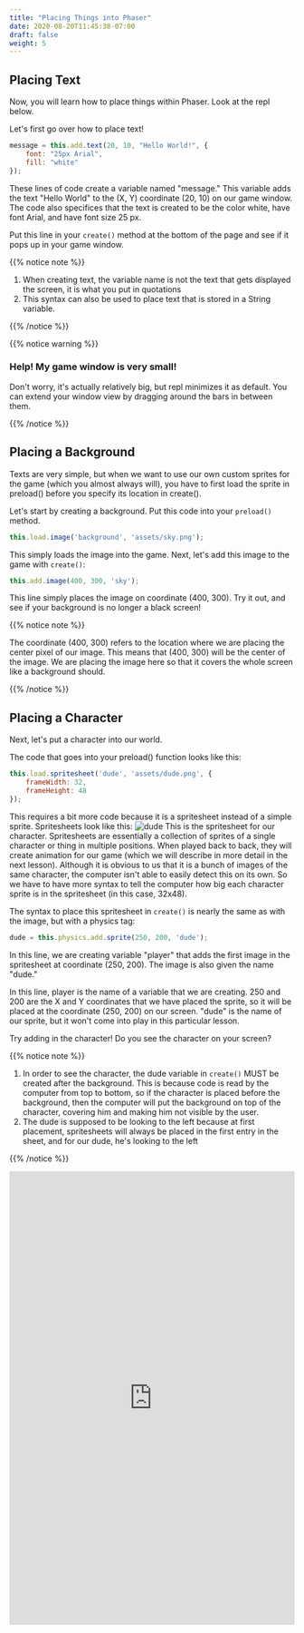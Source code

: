 ```yaml
---
title: "Placing Things into Phaser"
date: 2020-08-20T11:45:38-07:00
draft: false
weight: 5
---
```


## Placing Text

Now, you will learn how to place things within Phaser. Look at the repl below.

Let's first go over how to place text!

```javascript
message = this.add.text(20, 10, "Hello World!", {
	font: "25px Arial",
	fill: "white"
});
```

These lines of code create a variable named "message." This variable adds the text "Hello World" to the (X, Y) coordinate (20, 10) on our game window. The code also specifices that the text is created to be the color white, have font Arial, and have font size 25 px.

Put this line in your `create()` method at the bottom of the page and see if it pops up in your game window.

{{% notice note %}}

1. When creating text, the variable name is not the text that gets displayed the screen, it is what you put in quotations
2. This syntax can also be used to place text that is stored in a String variable.

{{% /notice %}}

{{% notice warning %}}

### Help! My game window is very small!

Don't worry, it's actually relatively big, but repl minimizes it as default. You can extend your window view by dragging around the bars in between them.

{{% /notice %}}

## Placing a Background

Texts are very simple, but when we want to use our own custom sprites for the game (which you almost always will), you have to first load the sprite in preload() before you specify its location in create().

Let's start by creating a background. Put this code into your `preload()` method.

```javascript
this.load.image('background', 'assets/sky.png');
```

This simply loads the image into the game. Next, let's add this image to the game with `create()`:

```javascript
this.add.image(400, 300, 'sky');
```

This line simply places the image on coordinate (400, 300). Try it out, and see if your background is no longer a black screen!

{{% notice note %}}

The coordinate (400, 300) refers to the location where we are placing the center pixel of our image. This means that (400, 300) will be the center of the image. We are placing the image here so that it covers the whole screen like a background should.

{{% /notice %}}

## Placing a Character

Next, let's put a character into our world.

The code that goes into your preload() function looks like this:

```javascript
this.load.spritesheet('dude', 'assets/dude.png', {
    frameWidth: 32,
    frameHeight: 48
});
```

This requires a bit more code because it is a spritesheet instead of a simple sprite. Spritesheets look like this:
![dude](../media/example-dude.png)
This is the spritesheet for our character. Spritesheets are essentially a collection of sprites of a single character or thing in multiple positions. When played back to back, they will create animation for our game (which we will describe in more detail in the next lesson). Although it is obvious to us that it is a bunch of images of the same character, the computer isn't able to easily detect this on its own. So we have to have more syntax to tell the computer how big each character sprite is in the spritesheet (in this case, 32x48).

The syntax to place this spritesheet in `create()` is nearly the same as with the image, but with a physics tag:

```javascript
dude = this.physics.add.sprite(250, 200, 'dude');
```

In this line, we are creating variable "player" that adds the first image in the spritesheet at coordinate (250, 200). The image is also given the name "dude."

In this line, player is the name of a variable that we are creating. 250 and 200 are the X and Y coordinates that we have placed the sprite, so it will be placed at the coordinate (250, 200) on our screen. "dude" is the name of our sprite, but it won't come into play in this particular lesson.

Try adding in the character! Do you see the character on your screen?

{{% notice note %}}

1. In order to see the character, the dude variable in `create()` MUST be created after the background. This is because code is read by the computer from top to bottom, so if the character is placed before the background, then the computer will put the background on top of the character, covering him and making him not visible by the user.
2. The dude is supposed to be looking to the left because at first placement, spritesheets will always be placed in the first entry in the sheet, and for our dude, he's looking to the left

{{% /notice %}}

<iframe height="800px" width="100%" src="https://replit.com/@nuevofoundation/PhasorPlacingThings?lite=true" scrolling="yes" frameborder="no" allowtransparency="true" allowfullscreen="true" sandbox="allow-forms allow-pointer-lock allow-popups allow-same-origin allow-scripts allow-modals"></iframe>